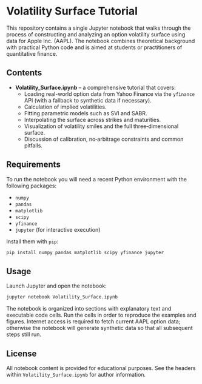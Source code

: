 
# Volatility Surface Tutorial

This repository contains a single Jupyter notebook that walks through the process of constructing and analyzing an option volatility surface using data for Apple Inc. (AAPL). The notebook combines theoretical background with practical Python code and is aimed at students or practitioners of quantitative finance.

## Contents

- **Volatility_Surface.ipynb** – a comprehensive tutorial that covers:
  - Loading real-world option data from Yahoo Finance via the `yfinance` API (with a fallback to synthetic data if necessary).
  - Calculation of implied volatilities.
  - Fitting parametric models such as SVI and SABR.
  - Interpolating the surface across strikes and maturities.
  - Visualization of volatility smiles and the full three‑dimensional surface.
  - Discussion of calibration, no‑arbitrage constraints and common pitfalls.

## Requirements

To run the notebook you will need a recent Python environment with the following packages:

- `numpy`
- `pandas`
- `matplotlib`
- `scipy`
- `yfinance`
- `jupyter` (for interactive execution)

Install them with `pip`:

```bash
pip install numpy pandas matplotlib scipy yfinance jupyter
```

## Usage

Launch Jupyter and open the notebook:

```bash
jupyter notebook Volatility_Surface.ipynb
```

The notebook is organized into sections with explanatory text and executable code cells. Run the cells in order to reproduce the examples and figures. Internet access is required to fetch current AAPL option data; otherwise the notebook will generate synthetic data so that all subsequent steps still run.

## License

All notebook content is provided for educational purposes. See the headers within `Volatility_Surface.ipynb` for author information.
